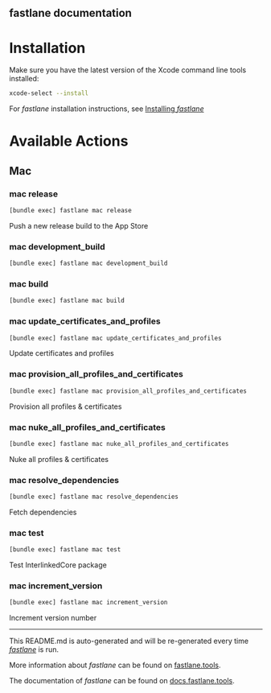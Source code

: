 fastlane documentation
----

# Installation

Make sure you have the latest version of the Xcode command line tools installed:

```sh
xcode-select --install
```

For _fastlane_ installation instructions, see [Installing _fastlane_](https://docs.fastlane.tools/#installing-fastlane)

# Available Actions

## Mac

### mac release

```sh
[bundle exec] fastlane mac release
```

Push a new release build to the App Store

### mac development_build

```sh
[bundle exec] fastlane mac development_build
```



### mac build

```sh
[bundle exec] fastlane mac build
```



### mac update_certificates_and_profiles

```sh
[bundle exec] fastlane mac update_certificates_and_profiles
```

Update certificates and profiles

### mac provision_all_profiles_and_certificates

```sh
[bundle exec] fastlane mac provision_all_profiles_and_certificates
```

Provision all profiles & certificates

### mac nuke_all_profiles_and_certificates

```sh
[bundle exec] fastlane mac nuke_all_profiles_and_certificates
```

Nuke all profiles & certificates

### mac resolve_dependencies

```sh
[bundle exec] fastlane mac resolve_dependencies
```

Fetch dependencies

### mac test

```sh
[bundle exec] fastlane mac test
```

Test InterlinkedCore package

### mac increment_version

```sh
[bundle exec] fastlane mac increment_version
```

Increment version number

----

This README.md is auto-generated and will be re-generated every time [_fastlane_](https://fastlane.tools) is run.

More information about _fastlane_ can be found on [fastlane.tools](https://fastlane.tools).

The documentation of _fastlane_ can be found on [docs.fastlane.tools](https://docs.fastlane.tools).
